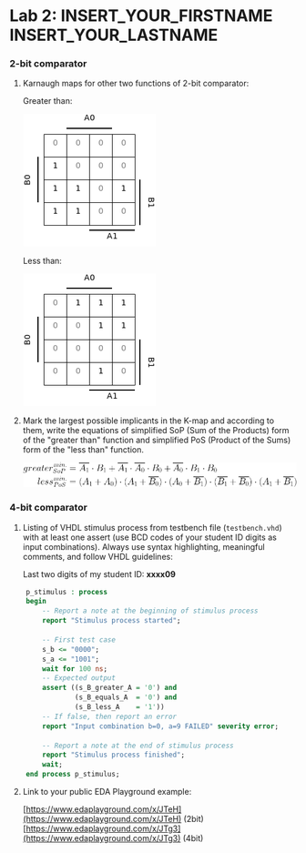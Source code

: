 # Lab 2: INSERT_YOUR_FIRSTNAME INSERT_YOUR_LASTNAME

### 2-bit comparator

1. Karnaugh maps for other two functions of 2-bit comparator:

   Greater than:

   ![K-maps](images/greater.png)

   Less than:

   ![K-maps](images/less.png)

2. Mark the largest possible implicants in the K-map and according to them, write the equations of simplified SoP (Sum of the Products) form of the "greater than" function and simplified PoS (Product of the Sums) form of the "less than" function.

   ![Logic functions](images/comparator_min.png)

### 4-bit comparator

1. Listing of VHDL stimulus process from testbench file (`testbench.vhd`) with at least one assert (use BCD codes of your student ID digits as input combinations). Always use syntax highlighting, meaningful comments, and follow VHDL guidelines:

   Last two digits of my student ID: **xxxx09**

```vhdl
    p_stimulus : process
    begin
        -- Report a note at the beginning of stimulus process
        report "Stimulus process started";

        -- First test case
        s_b <= "0000";
        s_a <= "1001";
        wait for 100 ns;
        -- Expected output
        assert ((s_B_greater_A = '0') and
                (s_B_equals_A  = '0') and
                (s_B_less_A    = '1'))
        -- If false, then report an error
        report "Input combination b=0, a=9 FAILED" severity error;

        -- Report a note at the end of stimulus process
        report "Stimulus process finished";
        wait;
    end process p_stimulus;
```

2. Link to your public EDA Playground example:

   [https://www.edaplayground.com/x/JTeH](https://www.edaplayground.com/x/JTeH) (2bit)
   [https://www.edaplayground.com/x/JTg3](https://www.edaplayground.com/x/JTg3) (4bit)

